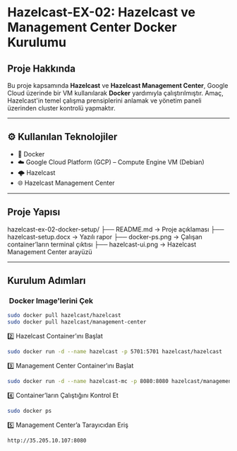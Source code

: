 # Hazelcast-EX-02: Hazelcast ve Management Center Docker Kurulumu

##  Proje Hakkında

Bu proje kapsamında **Hazelcast** ve **Hazelcast Management Center**, Google Cloud üzerinde bir VM kullanılarak **Docker** yardımıyla çalıştırılmıştır. Amaç, Hazelcast'in temel çalışma prensiplerini anlamak ve yönetim paneli üzerinden cluster kontrolü yapmaktır.

---

## ⚙ Kullanılan Teknolojiler

- 🐳 Docker
- ☁️ Google Cloud Platform (GCP) – Compute Engine VM (Debian)
- 🌩️ Hazelcast
- 🌐 Hazelcast Management Center

---

##  Proje Yapısı
hazelcast-ex-02-docker-setup/
├── README.md                → Proje açıklaması
├── hazelcast-setup.docx     → Yazılı rapor
├── docker-ps.png            → Çalışan container’ların terminal çıktısı
├── hazelcast-ui.png         → Hazelcast Management Center arayüzü

---

##  Kurulum Adımları

### ️ Docker Image'lerini Çek

```bash
sudo docker pull hazelcast/hazelcast
sudo docker pull hazelcast/management-center
```
2️⃣ Hazelcast Container’ını Başlat
```bash
sudo docker run -d --name hazelcast -p 5701:5701 hazelcast/hazelcast
```
3️⃣ Management Center Container’ını Başlat
```bash
sudo docker run -d --name hazelcast-mc -p 8080:8080 hazelcast/management-center
```
4️⃣ Container’ların Çalıştığını Kontrol Et
```bash
sudo docker ps
```
5️⃣ Management Center’a Tarayıcıdan Eriş
```bash
http://35.205.10.107:8080
```
